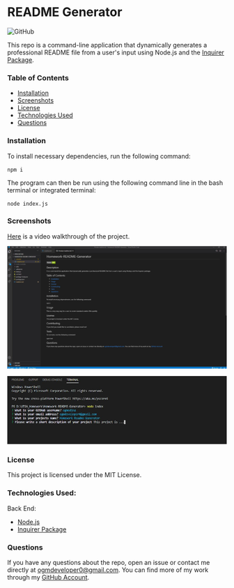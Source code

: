 # README Generator
![GitHub](https://img.shields.io/github/license/ogmedina/README-Generator)

This repo is a command-line application that dynamically generates a professional README file from a user's input using Node.js and the [Inquirer Package](https://www.npmjs.com/package/inquirer).

### Table of Contents

* [Installation](#installation)
* [Screenshots](#screenshots)
* [License](#license)
* [Technologies Used](#technologies%20used)
* [Questions](#questions)

### Installation
To install necessary dependencies, run the following command:
```
npm i
```
The program can then be run using the following command line in the bash terminal or integrated terminal:
```
node index.js
```
### Screenshots 
[Here](http://bit.ly/3p0x7DJ) is a video walkthrough of the project.

![readme1](./images/readmegenerator1.JPG)

![readme1](./images/readmegenerator2.JPG)

### License
This project is licensed under the MIT License. 

### Technologies Used:
Back End:
* [Node.js](https://nodejs.org/en/)
* [Inquirer Package](https://www.npmjs.com/package/inquirer)

### Questions
If you have any questions about the repo, open an issue or contact me directly at ogmdeveloper0@gmail.com. You can find more of my work through my [GitHub Account](https://github.com/ogmedina/).